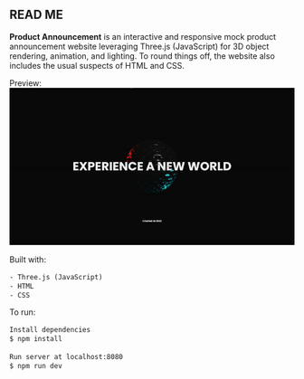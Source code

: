 ## READ ME

**Product Announcement** is an interactive and responsive mock product announcement website leveraging Three.js (JavaScript) for 3D object rendering, animation, and lighting. To round things off, the website also includes the usual suspects of HTML and CSS. 

Preview:<br>
![](/static/img/website.gif)

Built with:
```
- Three.js (JavaScript)
- HTML
- CSS
```

To run:
```
Install dependencies
$ npm install

Run server at localhost:8080
$ npm run dev
```

